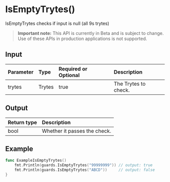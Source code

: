 # IsEmptyTrytes()
IsEmptyTrytes checks if input is null (all 9s trytes)
> **Important note:** This API is currently in Beta and is subject to change. Use of these APIs in production applications is not supported.


## Input

| Parameter       | Type | Required or Optional | Description |
|:---------------|:--------|:--------| :--------|
| trytes | Trytes | true | The Trytes to check.  |




## Output

| Return type     | Description |
|:---------------|:--------|
| bool | Whether it passes the check. |




## Example

```go
func ExampleIsEmptyTrytes() 
	fmt.Println(guards.IsEmptyTrytes("99999999")) // output: true
	fmt.Println(guards.IsEmptyTrytes("ABCD"))     // output: false
}

```
